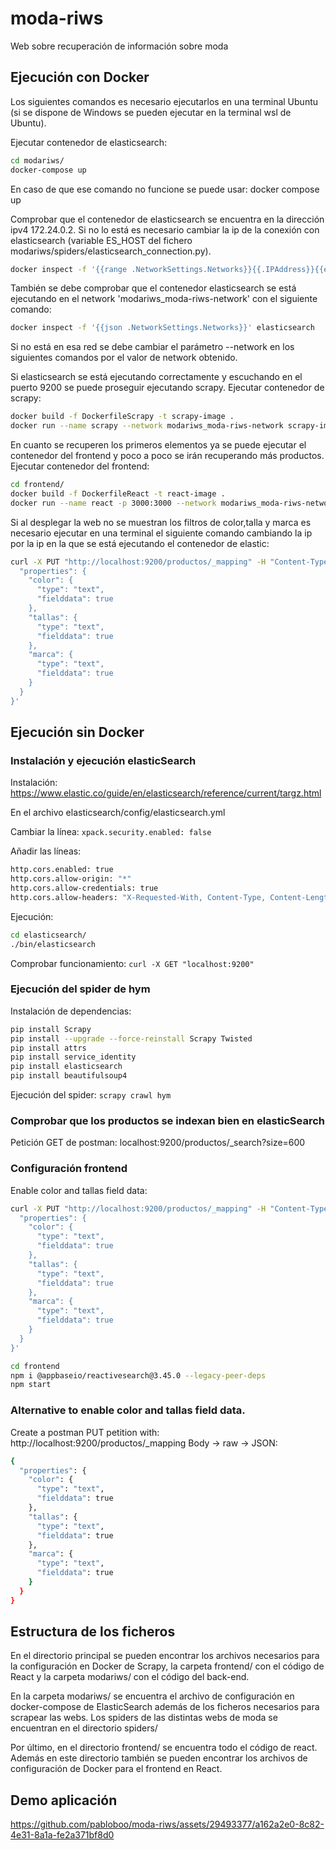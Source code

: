 # moda-riws
Web sobre recuperación de información sobre moda

## Ejecución con Docker

Los siguientes comandos es necesario ejecutarlos en una terminal Ubuntu (si se dispone de Windows se pueden ejecutar en la terminal wsl de Ubuntu).

Ejecutar contenedor de elasticsearch:
```bash
cd modariws/
docker-compose up
```

En caso de que ese comando no funcione se puede usar: docker compose up

Comprobar que el contenedor de elasticsearch se encuentra en la dirección ipv4 172.24.0.2. Si no lo está es necesario cambiar la ip de la conexión con elasticsearch (variable ES_HOST del fichero modariws/spiders/elasticsearch_connection.py).

```bash
docker inspect -f '{{range .NetworkSettings.Networks}}{{.IPAddress}}{{end}}' elasticsearch
```

También se debe comprobar que el contenedor elasticsearch se está ejecutando en el network 'modariws_moda-riws-network' con el siguiente comando:

```bash
docker inspect -f '{{json .NetworkSettings.Networks}}' elasticsearch
```

Si no está en esa red se debe cambiar el parámetro --network en los siguientes comandos por el valor de network obtenido.

Si elasticsearch se está ejecutando correctamente y escuchando en el puerto 9200 se puede proseguir ejecutando scrapy.
Ejecutar contenedor de scrapy:
```bash
docker build -f DockerfileScrapy -t scrapy-image .
docker run --name scrapy --network modariws_moda-riws-network scrapy-image
```

En cuanto se recuperen los primeros elementos ya se puede ejecutar el contenedor del frontend y poco a poco se irán recuperando más productos.
Ejecutar contenedor del frontend:
```bash
cd frontend/
docker build -f DockerfileReact -t react-image .
docker run --name react -p 3000:3000 --network modariws_moda-riws-network react-image
```

Si al desplegar la web no se muestran los filtros de color,talla y marca es necesario ejecutar en una terminal el siguiente comando cambiando la ip por la ip en la que se está ejecutando el contenedor de elastic:
```bash
curl -X PUT "http://localhost:9200/productos/_mapping" -H "Content-Type: application/json" -d '{
  "properties": {
    "color": {
      "type": "text",
      "fielddata": true
    },
    "tallas": {
      "type": "text",
      "fielddata": true
    },
    "marca": {
      "type": "text",
      "fielddata": true
    }
  }
}'
```

## Ejecución sin Docker

### Instalación y ejecución elasticSearch

Instalación: https://www.elastic.co/guide/en/elasticsearch/reference/current/targz.html

En el archivo elasticsearch/config/elasticsearch.yml

Cambiar la línea:
`xpack.security.enabled: false`

Añadir las líneas:
```bash
http.cors.enabled: true
http.cors.allow-origin: "*"
http.cors.allow-credentials: true
http.cors.allow-headers: "X-Requested-With, Content-Type, Content-Length, Authorization"
```

Ejecución:
```bash
cd elasticsearch/
./bin/elasticsearch
```

Comprobar funcionamiento: `curl -X GET "localhost:9200"`

### Ejecución del spider de hym

Instalación de dependencias:
```bash
pip install Scrapy
pip install --upgrade --force-reinstall Scrapy Twisted
pip install attrs
pip install service_identity
pip install elasticsearch
pip install beautifulsoup4
```

Ejecución del spider: `scrapy crawl hym`

### Comprobar que los productos se indexan bien en elasticSearch

Petición GET de postman: localhost:9200/productos/_search?size=600

### Configuración frontend
Enable color and tallas field data:
```bash
curl -X PUT "http://localhost:9200/productos/_mapping" -H "Content-Type: application/json" -d '{
  "properties": {
    "color": {
      "type": "text",
      "fielddata": true
    },
    "tallas": {
      "type": "text",
      "fielddata": true
    },
    "marca": {
      "type": "text",
      "fielddata": true
    }
  }
}'
```

```bash
cd frontend
npm i @appbaseio/reactivesearch@3.45.0 --legacy-peer-deps
npm start
```

### Alternative to enable color and tallas field data. 
Create a postman PUT petition with: http://localhost:9200/productos/_mapping
Body -> raw -> JSON:
```bash
{
  "properties": {
    "color": {
      "type": "text",
      "fielddata": true
    },
    "tallas": {
      "type": "text",
      "fielddata": true
    },
    "marca": {
      "type": "text",
      "fielddata": true
    }
  }
}
```

## Estructura de los ficheros

En el directorio principal se pueden encontrar los archivos necesarios para la configuración en Docker de Scrapy, la carpeta frontend/ con el código de React y la carpeta modariws/ con el código del back-end.

En la carpeta modariws/ se encuentra el archivo de configuración en docker-compose de ElasticSearch además de los ficheros necesarios para scrapear las webs. Los spiders de las distintas webs de moda se encuentran en el directorio spiders/

Por último, en el directorio frontend/ se encuentra todo el código de react. Además en este directorio también se pueden encontrar los archivos de configuración de Docker para el frontend en React.

## Demo aplicación

https://github.com/pabloboo/moda-riws/assets/29493377/a162a2e0-8c82-4e31-8a1a-fe2a371bf8d0


